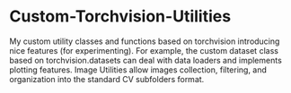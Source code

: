 # Custom-Torchvision-Utilities
My custom utility classes and functions based on torchvision introducing nice features (for experimenting).
For example, the custom dataset class based on torchvision.datasets can deal with data loaders and implements plotting features.
Image Utilities allow images collection, filtering, and organization into the standard CV subfolders format.
